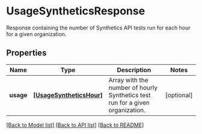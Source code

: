 # UsageSyntheticsResponse

Response containing the number of Synthetics API tests run for each hour for a given organization.

## Properties
Name | Type | Description | Notes
------------ | ------------- | ------------- | -------------
**usage** | [**[UsageSyntheticsHour]**](UsageSyntheticsHour.md) | Array with the number of hourly Synthetics test run for a given organization. | [optional] 

[[Back to Model list]](README.md#documentation-for-models) [[Back to API list]](README.md#documentation-for-api-endpoints) [[Back to README]](README.md)


